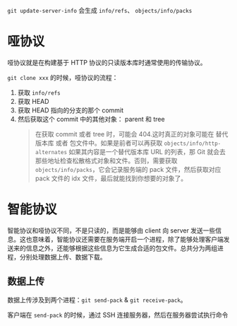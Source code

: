 `git update-server-info` 会生成 `info/refs`、 `objects/info/packs`

# 哑协议

哑协议就是在构建基于 HTTP 协议的只读版本库时通常使用的传输协议。

`git clone xxx` 的时候，哑协议的流程：

1. 获取 `info/refs`
2. 获取 HEAD
3. 获取 HEAD 指向的分支的那个 commit
4. 然后获取这个 commit 中的其他对象： parent 和 tree
   > 在获取 commit 或者 tree 时，可能会 404.这时真正的对象可能在 替代版本库 或者 包文件中。如果是前者可以再获取 `objects/info/http-alternates` 如果其内容是一个替代版本库 URL 的列表，那 Git 就会去那些地址检查松散格式对象和文件。否则，需要获取 `objects/info/packs`，它会记录服务端的 pack 文件，然后获取对应 pack 文件的 idx 文件，最后就能找到你想要的对象了。

# 智能协议

智能协议和哑协议不同，不是只读的，而是能够由 client 向 server 发送一些信息。这也意味着，智能协议还需要在服务端开启一个进程，除了能够处理客户端发送来的信息之外，还能够根据这些信息为它生成合适的包文件。总共分为两组进程，分别处理数据上传、数据下载。

## 数据上传

数据上传涉及到两个进程：`git send-pack` & `git receive-pack`。

客户端在 `send-pack` 的时候，通过 SSH 连接服务器，然后在服务器尝试执行命令
